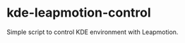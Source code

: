 kde-leapmotion-control
======================

Simple script to control KDE environment with Leapmotion.
